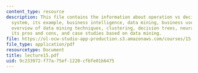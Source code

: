 ```yaml
---
content_type: resource
description: This file contains the information about operation vs decision support
  system, its example, business intelligence, data mining, business uses of data mining,
  overview of data mining techniques, clustering, decision trees, neural networks,
  its pros and cons, and case studies based on data mining.
file: https://ol-ocw-studio-app-production.s3.amazonaws.com/courses/15-561-information-technology-essentials-spring-2005/9c233972f77a75ef1220cfbfe01b6475_lecture15.pdf
file_type: application/pdf
resourcetype: Document
title: lecture15.pdf
uid: 9c233972-f77a-75ef-1220-cfbfe01b6475
---
```

